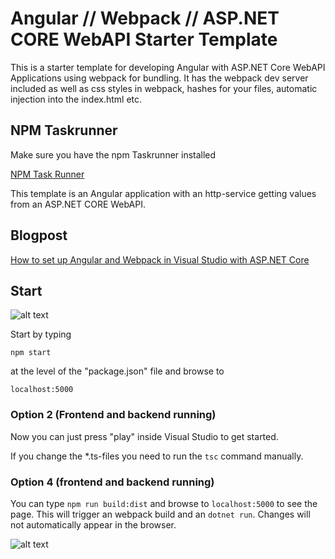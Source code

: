 # Angular // Webpack // ASP.NET CORE WebAPI Starter Template

This is a starter template for developing Angular with ASP.NET Core WebAPI Applications using webpack for bundling. It has the webpack dev server included as well as css styles in webpack, hashes for your files, automatic injection into the index.html etc.

## NPM Taskrunner

Make sure you have the npm Taskrunner installed

[NPM Task Runner](https://marketplace.visualstudio.com/items?itemName=MadsKristensen.NPMTaskRunner)

This template is an Angular application with an http-service getting values from an ASP.NET CORE WebAPI.

## Blogpost

[How to set up Angular and Webpack in Visual Studio with ASP.NET Core](http://offering.solutions/blog/articles/2016/08/27/how-to-set-up-angular-2-and-webpack-in-visual-studio-with-asp-net-core/)

## Start

![alt text](.github/f09e144a-a5fe-4025-9d79-e939a58ea792.jpg "Screenshot")

Start by typing

`npm start`

at the level of the "package.json" file and browse to

`localhost:5000`

### Option 2 (Frontend and backend running)

Now you can just press "play" inside Visual Studio to get started.

If you change the *.ts-files you need to run the `tsc` command manually.

### Option 4 (frontend and backend running)

You can type `npm run build:dist` and browse to `localhost:5000` to see the page. This will trigger an webpack build and an `dotnet run`. Changes will not automatically appear in the browser.

![alt text](.github/e86cea01-b880-4eae-9a81-df6af6180ca2.jpg "Screenshot")
